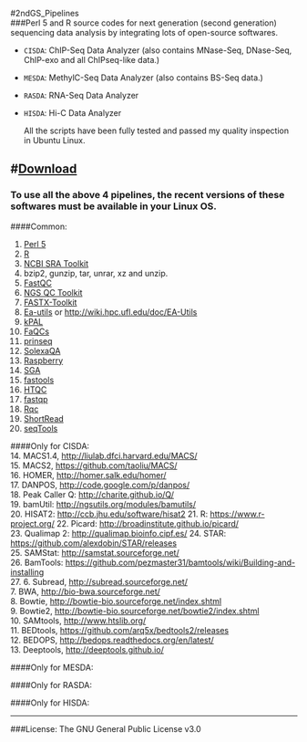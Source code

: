 #2ndGS_Pipelines                                                          
###Perl 5 and R source codes for next generation (second generation) sequencing data analysis by integrating lots of open-source softwares.
                                                             

+ `CISDA`: ChIP-Seq Data Analyzer (also contains MNase-Seq, DNase-Seq, ChIP-exo and all ChIPseq-like data.)                                              
                                                                  
+ `MESDA`: MethylC-Seq Data Analyzer (also contains BS-Seq data.)                         
                       
+ `RASDA`: RNA-Seq Data Analyzer  
                                       
+ `HISDA`: Hi-C  Data Analyzer            
                                                               
                                                               
  All the scripts have been fully tested and passed my quality inspection in Ubuntu Linux.                  
                                               
#[Download](https://github.com/CTLife/2ndGS_Pipelines/releases)                   
---------------------------------------------------------------------------------------------                                                                     
### To use all the above 4 pipelines, the recent versions of these softwares must be available in your Linux OS.          
####Common:                                        
1. [Perl 5](https://www.perl.org/)   
2. [R](https://www.r-project.org/)                            
3. [NCBI SRA Toolkit](http://www.ncbi.nlm.nih.gov/Traces/sra/)   
4. bzip2, gunzip, tar, unrar, xz and unzip. 
5. [FastQC](http://www.bioinformatics.babraham.ac.uk/projects/fastqc/)    
6. [NGS QC Toolkit](http://www.nipgr.res.in/ngsqctoolkit.html)             
7. [FASTX-Toolkit](http://hannonlab.cshl.edu/fastx_toolkit/)      
8. [Ea-utils](https://launchpad.net/ubuntu/+source/ea-utils)  or http://wiki.hpc.ufl.edu/doc/EA-Utils      
9. [kPAL](https://github.com/LUMC/kPAL)
10. [FaQCs](https://github.com/chienchi/FaQCs)    
11. [prinseq](http://prinseq.sourceforge.net/)      
12. [SolexaQA](http://solexaqa.sourceforge.net/)     
13. [Raspberry](https://github.com/CEG-ICRISAT/Raspberry)     
14. [SGA](https://github.com/jts/sga)    
15. [fastools](https://pypi.python.org/pypi/fastools)      
16. [HTQC](https://sourceforge.net/projects/htqc/files/)    
17. [fastqp](https://github.com/mdshw5/fastqp)    
18. [Rqc](http://bioconductor.org/packages/release/bioc/html/Rqc.html)       
19. [ShortRead](https://bioconductor.org/packages/release/bioc/html/ShortRead.html)     
20. [seqTools](https://www.bioconductor.org/packages/release/bioc/html/seqTools.html)     


####Only for CISDA:                                                     
14. MACS1.4, http://liulab.dfci.harvard.edu/MACS/         
15. MACS2, https://github.com/taoliu/MACS/                
16. HOMER, http://homer.salk.edu/homer/                
17. DANPOS, http://code.google.com/p/danpos/      
18. Peak Caller Q: http://charite.github.io/Q/                           
19. bamUtil:  http://ngsutils.org/modules/bamutils/        
20. HISAT2: http://ccb.jhu.edu/software/hisat2
21. R: https://www.r-project.org/
22. Picard: http://broadinstitute.github.io/picard/                                
23. Qualimap 2: http://qualimap.bioinfo.cipf.es/
24. STAR: https://github.com/alexdobin/STAR/releases                                                                      
25. SAMStat: http://samstat.sourceforge.net/                                                          
26. BamTools: https://github.com/pezmaster31/bamtools/wiki/Building-and-installing  
27. 6. Subread, http://subread.sourceforge.net/               
7. BWA, http://bio-bwa.sourceforge.net/          
8. Bowtie, http://bowtie-bio.sourceforge.net/index.shtml       
9. Bowtie2, http://bowtie-bio.sourceforge.net/bowtie2/index.shtml              
10. SAMtools, http://www.htslib.org/            
11. BEDtools, https://github.com/arq5x/bedtools2/releases                                
12. BEDOPS, http://bedops.readthedocs.org/en/latest/                
13. Deeptools, http://deeptools.github.io/ 
                                  
####Only for MESDA:                            
                               
####Only for RASDA:                         
                            
####Only for HISDA:                                                  
                                                                                           
                                                                                                        
---------------------------------------------------------------------------------
###License: The GNU General Public License v3.0                    
                                                                         
